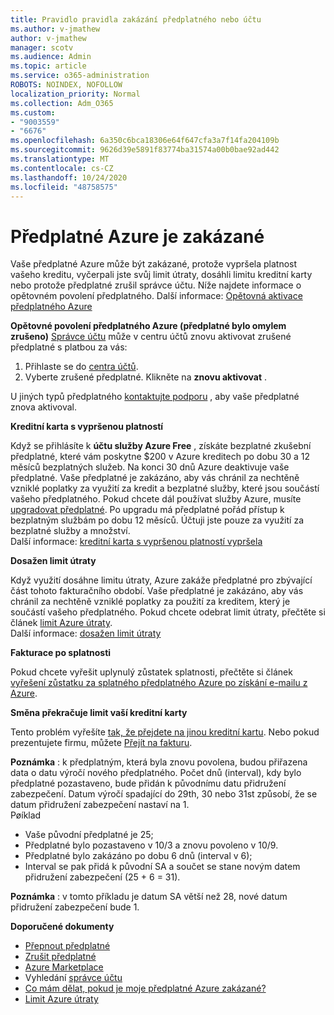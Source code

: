 ```yaml
---
title: Pravidlo pravidla zakázání předplatného nebo účtu
ms.author: v-jmathew
author: v-jmathew
manager: scotv
ms.audience: Admin
ms.topic: article
ms.service: o365-administration
ROBOTS: NOINDEX, NOFOLLOW
localization_priority: Normal
ms.collection: Adm_O365
ms.custom:
- "9003559"
- "6676"
ms.openlocfilehash: 6a350c6bca18306e64f647cfa3a7f14fa204109b
ms.sourcegitcommit: 9626d39e5891f83774ba31574a00b0bae92ad442
ms.translationtype: MT
ms.contentlocale: cs-CZ
ms.lasthandoff: 10/24/2020
ms.locfileid: "48758575"
---
```

# <a name="azure-subscription-disabled"></a>Předplatné Azure je zakázané

Vaše předplatné Azure může být zakázané, protože vypršela platnost vašeho kreditu, vyčerpali jste svůj limit útraty, dosáhli limitu kreditní karty nebo protože předplatné zrušil správce účtu. Níže najdete informace o opětovném povolení předplatného. Další informace: [Opětovná aktivace předplatného Azure](https://docs.microsoft.com/azure/billing/billing-subscription-become-disable?WT.mc_id=Portal-Microsoft_Azure_Support)

**Opětovné povolení předplatného Azure (předplatné bylo omylem zrušeno)** [Správce účtu](https://docs.microsoft.com/azure/billing/billing-subscription-transfer?WT.mc_id=Portal-Microsoft_Azure_Support#whoisaa) může v centru účtů znovu aktivovat zrušené předplatné s platbou za vás:

1. Přihlaste se do [centra účtů](https://account.windowsazure.com/Subscriptions).
2. Vyberte zrušené předplatné. Klikněte na **znovu aktivovat** .

U jiných typů předplatného [kontaktujte podporu](https://portal.azure.com/?#blade/Microsoft_Azure_Support/HelpAndSupportBlade) , aby vaše předplatné znova aktivoval.

**Kreditní karta s vypršenou platností**

Když se přihlásíte k **účtu služby Azure Free** , získáte bezplatné zkušební předplatné, které vám poskytne $200 v Azure kreditech po dobu 30 a 12 měsíců bezplatných služeb. Na konci 30 dnů Azure deaktivuje vaše předplatné. Vaše předplatné je zakázáno, aby vás chránil za nechtěně vzniklé poplatky za využití za kredit a bezplatné služby, které jsou součástí vašeho předplatného. Pokud chcete dál používat služby Azure, musíte [upgradovat předplatné](https://docs.microsoft.com/azure/billing/billing-upgrade-azure-subscription?WT.mc_id=Portal-Microsoft_Azure_Support). Po upgradu má předplatné pořád přístup k bezplatným službám po dobu 12 měsíců. Účtuji jste pouze za využití za bezplatné služby a množství.  
Další informace: [kreditní karta s vypršenou platností vypršela](https://docs.microsoft.com/azure/billing/billing-subscription-become-disable?WT.mc_id=Portal-Microsoft_Azure_Support#your-credit-is-expired)

**Dosažen limit útraty**

Když využití dosáhne limitu útraty, Azure zakáže předplatné pro zbývající část tohoto fakturačního období. Vaše předplatné je zakázáno, aby vás chránil za nechtěně vzniklé poplatky za použití za kreditem, který je součástí vašeho předplatného. Pokud chcete odebrat limit útraty, přečtěte si článek [limit Azure útraty](https://docs.microsoft.com/azure/cost-management-billing/manage/spending-limit?WT.mc_id=Portal-Microsoft_Azure_Support).  
Další informace: [dosažen limit útraty](https://docs.microsoft.com/azure/cost-management-billing/manage/subscription-disabled?WT.mc_id=Portal-Microsoft_Azure_Support#you-reached-your-spending-limit)

**Fakturace po splatnosti**

Pokud chcete vyřešit uplynulý zůstatek splatnosti, přečtěte si článek [vyřešení zůstatku za splatného předplatného Azure po získání e-mailu z Azure](https://docs.microsoft.com/azure/billing/billing-azure-subscription-past-due-balance?WT.mc_id=Portal-Microsoft_Azure_Support).

**Směna překračuje limit vaší kreditní karty**

Tento problém vyřešíte [tak, že přejdete na jinou kreditní kartu](https://docs.microsoft.com/azure/billing/billing-how-to-change-credit-card?WT.mc_id=Portal-Microsoft_Azure_Support). Nebo pokud prezentujete firmu, můžete [Přejít na fakturu](https://docs.microsoft.com/azure/billing/billing-how-to-pay-by-invoice?WT.mc_id=Portal-Microsoft_Azure_Support).

**Poznámka** : k předplatným, která byla znovu povolena, budou přiřazena data o datu výročí nového předplatného. Počet dnů (interval), kdy bylo předplatné pozastaveno, bude přidán k původnímu datu přidružení zabezpečení. Datum výročí spadající do 29th, 30 nebo 31st způsobí, že se datum přidružení zabezpečení nastaví na 1.  
Pøíklad

- Vaše původní předplatné je 25;
- Předplatné bylo pozastaveno v 10/3 a znovu povoleno v 10/9.
- Předplatné bylo zakázáno po dobu 6 dnů (interval v 6);
- Interval se pak přidá k původní SA a součet se stane novým datem přidružení zabezpečení (25 + 6 = 31). 

**Poznámka** : v tomto příkladu je datum SA větší než 28, nové datum přidružení zabezpečení bude 1.

**Doporučené dokumenty**

- [Přepnout předplatné](https://docs.microsoft.com/azure/billing/billing-how-to-switch-azure-offer?WT.mc_id=Portal-Microsoft_Azure_Support)  
- [Zrušit předplatné](https://docs.microsoft.com/azure/billing/billing-how-to-cancel-azure-subscription?WT.mc_id=Portal-Microsoft_Azure_Support)  
- [Azure Marketplace](https://azuremarketplace.microsoft.com/marketplace/?source=datamarket)
- Vyhledání [správce účtu](https://docs.microsoft.com/azure/billing/billing-subscription-transfer?WT.mc_id=Portal-Microsoft_Azure_Support#whoisaa)
- [Co mám dělat, pokud je moje předplatné Azure zakázané?](https://docs.microsoft.com/azure/billing/billing-subscription-become-disable/?WT.mc_id=Portal-Microsoft_Azure_Support)
- [Limit Azure útraty](https://docs.microsoft.com/azure/cost-management-billing/manage/spending-limit?WT.mc_id=Portal-Microsoft_Azure_Support)
